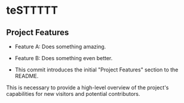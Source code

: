 # teSTTTTT
## Project Features
- Feature A: Does something amazing.
- Feature B: Does something even better.

- This commit introduces the initial "Project Features" section to the README.

This is necessary to provide a high-level overview of the project's capabilities for new visitors and potential contributors.


